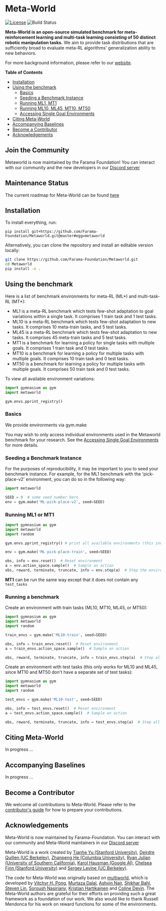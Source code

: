 # Meta-World
[![License](https://img.shields.io/badge/license-MIT-blue.svg)](https://github.com/Farama-Foundation/metaworld/blob/master/LICENSE)
![Build Status](https://github.com/Farama-Foundation/Metaworld/workflows/MetaWorld%20CI/badge.svg)

__Meta-World is an open-source simulated benchmark for meta-reinforcement learning and multi-task learning consisting of 50 distinct robotic manipulation tasks.__ We aim to provide task distributions that are sufficiently broad to evaluate meta-RL algorithms' generalization ability to new behaviors.

For more background information, please refer to our [website](https://metaworld.farama.org/).

__Table of Contents__
- [Installation](#installation)
- [Using the benchmark](#using-the-benchmark)
  * [Basics](#basics)
  * [Seeding a Benchmark Instance](#seeding-a-benchmark-instance)
  * [Running ML1, MT1](#running-ml1-or-mt1)
  * [Running ML10, ML45, MT10, MT50](#running-a-benchmark)
  * [Accessing Single Goal Environments](#accessing-single-goal-environments)
- [Citing Meta-World](#citing-meta-world)
- [Accompanying Baselines](accompanying-baselines)
- [Become a Contributor](#become-a-contributor)
- [Acknowledgements](#acknowledgements)

## Join the Community

Metaworld is now maintained by the Farama Foundation! You can interact with our community and the new developers in our [Discord server](https://discord.gg/PfR7a79FpQ)

## Maintenance Status
The current roadmap for Meta-World can be found [here](https://github.com/Farama-Foundation/Metaworld/issues/409)

## Installation
To install everything, run:

```
pip install git+https://github.com/Farama-Foundation/Metaworld.git@master#egg=metaworld
```

Alternatively, you can clone the repository and install an editable version locally:

```sh
git clone https://github.com/Farama-Foundation/Metaworld.git
cd Metaworld
pip install -e .
```

## Using the benchmark
Here is a list of benchmark environments for meta-RL (ML*) and multi-task-RL (MT*):
* ML1 is a meta-RL benchmark which tests few-shot adaptation to goal variations within a single task. It comprises 1 train task and 1 test tasks. 
* ML10 is a meta-RL benchmark which tests few-shot adaptation to new tasks. It comprises 10 meta-train tasks, and 5 test tasks.
* ML45 is a meta-RL benchmark which tests few-shot adaptation to new tasks. It comprises 45 meta-train tasks and 5 test tasks.
* MT1 is a benchmark for learning a policy for single tasks with multiple goals. It comprises 1 train task and 0 test tasks.
* MT10 is a benchmark for learning a policy for multiple tasks with multiple goals. It comprises 10 train task and 0 test tasks.
* MT50 is a benchmark for learning a policy for multiple tasks with multiple goals. It comprises 50 train task and 0 test tasks.

To view all available environment variations:

```python
import gymnasium as gym
import metaworld

gym.envs.pprint_registry()
```


### Basics
We provide environments via gym.make

You may wish to only access individual environments used in the Metaworld benchmark for your research. See the
[Accessing Single Goal Environments](#accessing-single-goal-environments) for more details.


### Seeding a Benchmark Instance
For the purposes of reproducibility, it may be important to you to seed your benchmark instance.
For example, for the ML1 benchmark with the 'pick-place-v2' environment, you can do so in the following way:
```python
import metaworld

SEED = 0  # some seed number here
env = gym.make('ML-pick-place-v2', seed=SEED)
```

### Running ML1 or MT1
```python
import gymnasium as gym
import metaworld
import random

gym.envs.pprint_registry() # print all available environments (this includes environments in Gymnasium)

env = gym.make('ML-pick-place-train', seed=SEED)

obs, info = env.reset()  # Reset environment
a = env.action_space.sample()  # Sample an action
obs, reward, terminate, truncate, info = env.step(a)  # Step the environment with the sampled random action

```
__MT1__ can be run the same way except that it does not contain any `test_tasks`
### Running a benchmark
Create an environment with train tasks (ML10, MT10, ML45, or MT50):
```python
import gymnasium as gym
import metaworld
import random

train_envs = gym.make('ML10-train', seed=SEED)

obs, info = train_envs.reset()  # Reset environment
a = train_envs.action_space.sample()  # Sample an action

obs, reward, terminate, truncate, info = train_envs.step(a)  # Step all environments with the sampled random actions
```
Create an environment with test tasks (this only works for ML10 and ML45, since MT10 and MT50 don't have a separate set of test tasks):
```python
import gymnasium as gym
import metaworld
import random

test_envs = gym.make('ML10-test', seed=SEED)

obs, info = test_envs.reset()  # Reset environment
a = test_envs.action_space.sample()  # Sample an action

obs, reward, terminate, truncate, info = test_envs.step(a)  # Step all environments with the sampled random actions
```

## Citing Meta-World
In progress ... 

## Accompanying Baselines
In progress ... 

## Become a Contributor
We welcome all contributions to Meta-World. Please refer to the [contributor's guide](https://github.com/Farama-Foundation/Metaworld/blob/master/CONTRIBUTING.md) for how to prepare your contributions.

## Acknowledgements
Meta-World is now maintained by Farama-Foundation. You can interact with our community and Meta-World maintainers in our [Discord server](https://discord.gg/PfR7a79FpQ)

Meta-World is a work created by [Tianhe Yu (Stanford University)](https://cs.stanford.edu/~tianheyu/), [Deirdre Quillen (UC Berkeley)](https://scholar.google.com/citations?user=eDQsOFMAAAAJ&hl=en), [Zhanpeng He (Columbia University)](https://zhanpenghe.github.io), [Ryan Julian (University of Southern California)](https://ryanjulian.me), [Karol Hausman (Google AI)](https://karolhausman.github.io),  [Chelsea Finn (Stanford University)](https://ai.stanford.edu/~cbfinn/) and [Sergey Levine (UC Berkeley)](https://people.eecs.berkeley.edu/~svlevine/).

The code for Meta-World was originally based on [multiworld](https://github.com/vitchyr/multiworld), which is developed by [Vitchyr H. Pong](https://people.eecs.berkeley.edu/~vitchyr/), [Murtaza Dalal](https://github.com/mdalal2020), [Ashvin Nair](http://ashvin.me/), [Shikhar Bahl](https://shikharbahl.github.io), [Steven Lin](https://github.com/stevenlin1111), [Soroush Nasiriany](http://snasiriany.me/), [Kristian Hartikainen](https://hartikainen.github.io/) and [Coline Devin](https://github.com/cdevin). The Meta-World authors are grateful for their efforts on providing such a great framework as a foundation of our work. We also would like to thank Russell Mendonca for his work on reward functions for some of the environments.
